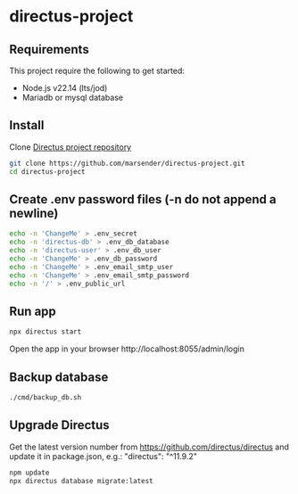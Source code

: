 # directus-project

## Requirements

This project require the following to get started:

- Node.js v22.14 (lts/jod)
- Mariadb or mysql database

## Install

Clone [Directus project repository](https://github.com/marsender/directus-project)

```bash
git clone https://github.com/marsender/directus-project.git
cd directus-project
```

## Create .env password files (-n do not append a newline)

```bash
echo -n 'ChangeMe' > .env_secret
echo -n 'directus-db' > .env_db_database
echo -n 'directus-user' > .env_db_user
echo -n 'ChangeMe' > .env_db_password
echo -n 'ChangeMe' > .env_email_smtp_user
echo -n 'ChangeMe' > .env_email_smtp_password
echo -n '/' > .env_public_url
```

## Run app

```bash
npx directus start
```

Open the app in your browser http://localhost:8055/admin/login

## Backup database

```bash
./cmd/backup_db.sh
```

## Upgrade Directus

Get the latest version number from https://github.com/directus/directus and update it in package.json, e.g.: "directus": "^11.9.2"

```bash
npm update
npx directus database migrate:latest
```
